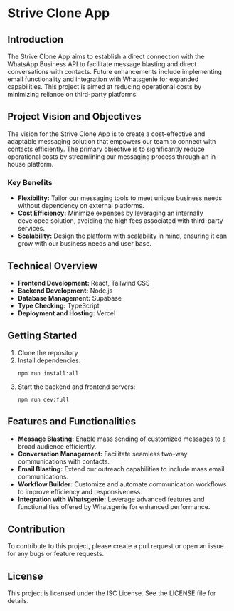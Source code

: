 # Strive Clone App

## Introduction

The Strive Clone App aims to establish a direct connection with the WhatsApp Business API to facilitate message blasting and direct conversations with contacts. Future enhancements include implementing email functionality and integration with Whatsgenie for expanded capabilities. This project is aimed at reducing operational costs by minimizing reliance on third-party platforms.

## Project Vision and Objectives

The vision for the Strive Clone App is to create a cost-effective and adaptable messaging solution that empowers our team to connect with contacts efficiently. The primary objective is to significantly reduce operational costs by streamlining our messaging process through an in-house platform.

### Key Benefits

- **Flexibility:** Tailor our messaging tools to meet unique business needs without dependency on external platforms.
- **Cost Efficiency:** Minimize expenses by leveraging an internally developed solution, avoiding the high fees associated with third-party services.
- **Scalability:** Design the platform with scalability in mind, ensuring it can grow with our business needs and user base.

## Technical Overview

- **Frontend Development:** React, Tailwind CSS
- **Backend Development:** Node.js
- **Database Management:** Supabase
- **Type Checking:** TypeScript
- **Deployment and Hosting:** Vercel

## Getting Started

1. Clone the repository
2. Install dependencies:
   ```
   npm run install:all
   ```
3. Start the backend and frontend servers:
   ```
   npm run dev:full
   ```

## Features and Functionalities

- **Message Blasting:** Enable mass sending of customized messages to a broad audience efficiently.
- **Conversation Management:** Facilitate seamless two-way communications with contacts.
- **Email Blasting:** Extend our outreach capabilities to include mass email communications.
- **Workflow Builder:** Customize and automate communication workflows to improve efficiency and responsiveness.
- **Integration with Whatsgenie:** Leverage advanced features and functionalities offered by Whatsgenie for enhanced performance.

## Contribution

To contribute to this project, please create a pull request or open an issue for any bugs or feature requests.

## License

This project is licensed under the ISC License. See the LICENSE file for details.
